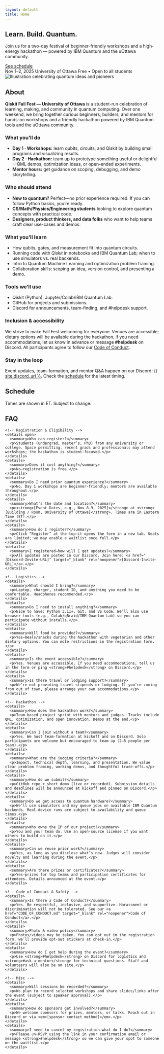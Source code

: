 ```yaml
---
layout: default
title: Home
---
```


<section class="hero">
  <div class="container hero-inner">
    <h1>Learn. Build. Quantum.</h1>
    <p>Join us for a two-day festival of beginner-friendly workshops and a high-energy hackathon — powered by IBM Quantum and the uOttawa community.</p>
    <div class="cta">
<!--       <a class="btn primary" href="{{ site.register_url }}" target="_blank" rel="noopener">Register</a> -->
      <a class="btn ghost" href="#schedule">See schedule</a>
    </div>
    <div class="meta">
      <span class="pill">Nov 1–2, 2025</span>
      <span class="pill">University of Ottawa</span>
      <span class="pill">Free • Open to all students</span>
    </div>
  </div>
</section>

<main class="container">
  <section id="about" class="card">
  <!-- Keep or remove the banner image as you like -->
  <img
    src="{{ '/assets/Full_Illustration.png' | relative_url }}"
    alt="Illustration celebrating quantum ideas and pioneers"
    class="about-banner"
    loading="eager"
    decoding="async"
  >

  <h2>About</h2>

  <p>
    <strong>Qiskit Fall Fest — University of Ottawa</strong> is a student-run celebration of learning,
    making, and community in quantum computing. Over one weekend, we bring together curious beginners,
    builders, and mentors for hands-on workshops and a friendly hackathon powered by IBM Quantum tools
    and the uOttawa community.
  </p>

  <h3>What you’ll do</h3>
  <ul class="keypoints">
    <li><strong>Day 1 · Workshops:</strong> learn qubits, circuits, and Qiskit by building small programs and visualizing results.</li>
    <li><strong>Day 2 · Hackathon:</strong> team up to prototype something useful or delightful—QML demos, optimization ideas, or open-ended experiments.</li>
    <li><strong>Mentor hours:</strong> get guidance on scoping, debugging, and demo storytelling.</li>
  </ul>

  <h3>Who should attend</h3>
  <ul class="keypoints">
    <li><strong>New to quantum?</strong> Perfect—no prior experience required. If you can follow Python basics, you’re ready.</li>
    <li><strong>CS/Math/Physics/Engineering students</strong> looking to explore quantum concepts with practical code.</li>
    <li><strong>Designers, product thinkers, and data folks</strong> who want to help teams craft clear use-cases and demos.</li>
  </ul>

  <h3>What you’ll learn</h3>
  <ul class="keypoints">
    <li>How qubits, gates, and measurement fit into quantum circuits.</li>
    <li>Running code with <em>Qiskit</em> in notebooks and IBM Quantum Lab; when to use simulators vs. real backends.</li>
    <li>Intro to Quantum Machine Learning and optimization problem framing.</li>
    <li>Collaboration skills: scoping an idea, version control, and presenting a demo.</li>
  </ul>

  <h3>Tools we’ll use</h3>
  <ul class="keypoints">
    <li>Qiskit (Python), Jupyter/Colab/IBM Quantum Lab.</li>
    <li>GitHub for projects and submissions.</li>
    <li>Discord for announcements, team-finding, and #helpdesk support.</li>
  </ul>

  <h3>Inclusion & accessibility</h3>
  <p>
    We strive to make Fall Fest welcoming for everyone. Venues are accessible; dietary options will be available
    during the hackathon. If you need accommodations, let us know in advance or message <strong>#helpdesk</strong> on Discord.
    All participants agree to follow our <a href="{{ '/CODE_OF_CONDUCT.md' | relative_url }}" target="_blank" rel="noopener">Code of Conduct</a>.
  </p>

  <h3>Stay in the loop</h3>
  <p>
    Event updates, team-formation, and mentor Q&A happen on our Discord:
    <a href="{{ site.discord_url }}" target="_blank" rel="noopener">{{ site.discord_url }}</a>.
    Check the <a href="#schedule">schedule</a> for the latest timing.
  </p>
</section>


  <section id="schedule" class="card">
    <h2>Schedule</h2>
    <p>Times are shown in ET. Subject to change.</p>
    <div id="schedule-root" class="schedule"></div>
  </section>

  <section id="faq" class="card">
    <h2>FAQ</h2>
  
    <!-- Registration & Eligibility -->
    <details open>
      <summary>Who can register?</summary>
      <p>Students (undergrad, master’s, PhD) from any university or college. Space permitting, recent grads and professionals may attend workshops; the hackathon is student-focused.</p>
    </details>
    <details>
      <summary>Does it cost anything?</summary>
      <p>No—registration is free.</p>
    </details>
    <details>
      <summary>Do I need prior quantum experience?</summary>
      <p>No. Day 1 workshops are beginner-friendly; mentors are available throughout.</p>
    </details>
    <details>
      <summary>What’s the date and location?</summary>
      <p><strong>[Event Dates, e.g., Nov 8–9, 2025]</strong> at <strong>[Building / Room, University of Ottawa]</strong>. Times are in Eastern Time (ET).</p>
    </details>
    <details>
      <summary>How do I register?</summary>
      <p>Click “Register” at the top—it opens the form in a new tab. Seats are limited; we may enable a waitlist once full.</p>
    </details>
    <details>
      <summary>I registered—how will I get updates?</summary>
      <p>All updates are posted in our Discord. Join here: <a href="[Discord-Invite-URL]" target="_blank" rel="noopener">[Discord-Invite-URL]</a>.</p>
    </details>
  
    <!-- Logistics -->
    <details>
      <summary>What should I bring?</summary>
      <p>Laptop, charger, student ID, and anything you need to be comfortable. Headphones recommended.</p>
    </details>
    <details>
      <summary>Do I need to install anything?</summary>
      <p>Nice to have: Python 3.11+, Git, and VS Code. We’ll also use browser tools (e.g., Colab/qBraid/IBM Quantum Lab) so you can participate without installs.</p>
    </details>
    <details>
      <summary>Will food be provided?</summary>
      <p>Yes—meals/snacks during the hackathon with vegetarian and other dietary options. You can note restrictions in the registration form.</p>
    </details>
    <details>
      <summary>Is the event accessible?</summary>
      <p>Yes. Venues are accessible. If you need accommodations, tell us in the form or ping <strong>#helpdesk</strong> on Discord.</p>
    </details>
    <details>
      <summary>Is there travel or lodging support?</summary>
      <p>We’re not providing travel stipends or lodging. If you’re coming from out of town, please arrange your own accommodations.</p>
    </details>
  
    <!-- Hackathon -->
    <details>
      <summary>How does the hackathon work?</summary>
      <p>Team-based project sprint with mentors and judges. Tracks include QML, optimization, and open innovation. Demos at the end.</p>
    </details>
    <details>
      <summary>Can I join without a team?</summary>
      <p>Yes. We host team-formation at kickoff and on Discord. Solo participants are welcome but encouraged to team up (2–5 people per team).</p>
    </details>
    <details>
      <summary>What are the judging criteria?</summary>
      <p>Impact, technical depth, learning, and presentation. We value clear problem framing, working demos, and thoughtful trade-offs.</p>
    </details>
    <details>
      <summary>How do we submit?</summary>
      <p>GitHub repo + short demo (live or recorded). Submission details and deadlines will be announced at kickoff and pinned on Discord.</p>
    </details>
    <details>
      <summary>Do we get access to quantum hardware?</summary>
      <p>We’ll use simulators and may queue jobs on available IBM Quantum backends. Real-device runs are subject to availability and queue times.</p>
    </details>
    <details>
      <summary>Who owns the IP of our project?</summary>
      <p>You and your team do. Use an open-source license if you want others to build on it.</p>
    </details>
    <details>
      <summary>Can we reuse prior work?</summary>
      <p>Yes, as long as you disclose what’s new. Judges will consider novelty and learning during the event.</p>
    </details>
    <details>
      <summary>Are there prizes or certificates?</summary>
      <p>Yes—prizes for top teams and participation certificates for attendees. Details announced at the event.</p>
    </details>
  
    <!-- Code of Conduct & Safety -->
    <details>
      <summary>Is there a Code of Conduct?</summary>
      <p>Yes. Be respectful, inclusive, and supportive. Harassment or discrimination will not be tolerated. See our <a href="CODE_OF_CONDUCT.md" target="_blank" rel="noopener">Code of Conduct</a>.</p>
    </details>
    <details>
      <summary>Photo & video policy</summary>
      <p>Photos/videos may be taken. You can opt out in the registration form; we’ll provide opt-out stickers at check-in.</p>
    </details>
    <details>
      <summary>How do I get help during the event?</summary>
      <p>Use <strong>#helpdesk</strong> on Discord for logistics and <strong>#ask-a-mentor</strong> for technical questions. Staff and volunteers will also be on site.</p>
    </details>
  
    <!-- Misc -->
    <details>
      <summary>Will sessions be recorded?</summary>
      <p>We plan to record selected workshops and share slides/links after the event (subject to speaker approval).</p>
    </details>
    <details>
      <summary>How do sponsors get involved?</summary>
      <p>We welcome sponsors for prizes, mentors, or talks. Reach out in Discord or via <em>[sponsor contact method]</em>.</p>
    </details>
    <details>
      <summary>I need to cancel my registration—what do I do?</summary>
      <p>Please un-RSVP using the link in your confirmation email or message <strong>#helpdesk</strong> so we can give your spot to someone on the waitlist.</p>
    </details>
  </section>
</main>
